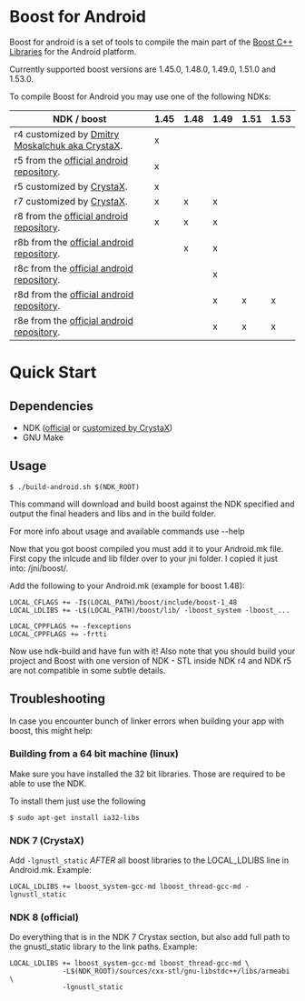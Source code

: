 # Boost for Android
Boost for android is a set of tools to compile the main part of the [Boost C++ Libraries](http://www.boost.org/) for the Android platform.

Currently supported boost versions are 1.45.0, 1.48.0, 1.49.0, 1.51.0 and 1.53.0.

To compile Boost for Android you may use one of the following NDKs:

| NDK / boost | 1.45 | 1.48 | 1.49 | 1.51 | 1.53 |
| ----------- | ---- | ---- | ---- | ---- | ---- |
| r4 customized by [Dmitry Moskalchuk aka CrystaX](http://www.crystax.net/android/ndk.php). | x |   |   |    |   |
| r5 from the [official android repository](http://developer.android.com).                  | x |   |   |    |   |
| r5 customized by [CrystaX](http://www.crystax.net/android/ndk.php).                       | x |   |   |    |   |
| r7 customized by [CrystaX](http://www.crystax.net/android/ndk.php).                       | x | x | x |    |   |
| r8 from the [official android repository](http://developer.android.com).                  | x | x | x |    |   |
| r8b from the [official android repository](http://developer.android.com).                 |   | x | x |    |   |
| r8c from the [official android repository](http://developer.android.com).                 |   |   | x |    |   |
| r8d from the [official android repository](http://developer.android.com).                 |   |   | x | x  | x |
| r8e from the [official android repository](http://developer.android.com).                 |   |   | x | x  | x |

# Quick Start

## Dependencies

 * NDK ([official](http://developer.android.com) or [customized by CrystaX](http://www.crystax.net/android/ndk.php))
 * GNU Make

## Usage

    $ ./build-android.sh $(NDK_ROOT)

This command will download and build boost against the NDK specified and output the final headers and libs and in the build folder.

For more info about usage and available commands use --help

Now that you got boost compiled you must add it to your Android.mk file. First copy the inlcude and lib filder over to your jni folder. I copied it just into: /jni/boost/.

Add the following to your Android.mk (example for boost 1.48):

    LOCAL_CFLAGS += -I$(LOCAL_PATH)/boost/include/boost-1_48
    LOCAL_LDLIBS += -L$(LOCAL_PATH)/boost/lib/ -lboost_system -lboost_...

    LOCAL_CPPFLAGS += -fexceptions
    LOCAL_CPPFLAGS += -frtti

Now use ndk-build and have fun with it!
Also note that you should build your project and Boost with one version of NDK -
STL inside NDK r4 and NDK r5 are not compatible in some subtle details.


## Troubleshooting

In case you encounter bunch of linker errors when building your app with boost, 
this might help:

### Building from a 64 bit machine (linux)

Make sure you have installed the 32 bit libraries. Those are required to be able
to use the NDK.

To install them just use the following

    $ sudo apt-get install ia32-libs

### NDK 7 (CrystaX)

Add `-lgnustl_static` *AFTER* all boost libraries to the LOCAL_LDLIBS line in 
Android.mk. Example:

    LOCAL_LDLIBS += lboost_system-gcc-md lboost_thread-gcc-md -lgnustl_static

### NDK 8 (official)

Do everything that is in the NDK 7 Crystax section, but also
add full path to the gnustl_static library to the link paths. Example:

    LOCAL_LDLIBS += lboost_system-gcc-md lboost_thread-gcc-md \
                 -L$(NDK_ROOT)/sources/cxx-stl/gnu-libstdc++/libs/armeabi \
                 -lgnustl_static
